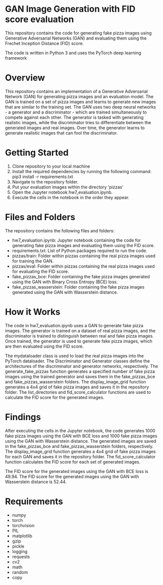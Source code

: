 # GAN Image Generation with FID score evaluation
This repository contains the code for generating fake pizza images using Generative Adversarial Networks (GAN) and evaluating them using the Frechet Inception Distance (FID) score.

The code is written in Python 3 and uses the PyTorch deep learning framework

# Overview
This repository contains an implementation of a Generative Adversarial Network (GAN) for generating pizza images and an evaluation model. The GAN is trained on a set of pizza images and learns to generate new images that are similar to the training set. The GAN uses two deep neural networks - a generator and a discriminator - which are trained simultaneously to compete against each other. The generator is tasked with generating realistic images, while the discriminator tries to differentiate between the generated images and real images. Over time, the generator learns to generate realistic images that can fool the discriminator.

# Getting Started
1. Clone repository to your local machine
2. Install the required dependencies by running the following command: pip3 install -r requirements.txt
3. Navigate to the repository folder.
4. Put your evaluation images within the directory 'pizzas'
5. Open the Jupyter notebook hw7_evaluation.ipynb.
6. Execute the cells in the notebook in the order they appear.

# Files and Folders
The repository contains the following files and folders:
- hw7_evaluation.ipynb: Jupyter notebook containing the code for generating fake pizza images and evaluating them using the FID score.
- requirements.txt: List of Python packages required to run the code.
- pizzas/train: Folder within pizzas containing the real pizza images used for training the GAN.
- pizzas/eval: Folder within pizzas containing the real pizza images used for evaluating the FID score.
- fake_pizzas_bce: Folder containing the fake pizza images generated using the GAN with Binary Cross Entropy (BCE) loss.
- fake_pizzas_wasserstein: Folder containing the fake pizza images generated using the GAN with Wasserstein distance.

# How it Works
The code in hw7_evaluation.ipynb uses a GAN to generate fake pizza images. The generator is trained on a dataset of real pizza images, and the discriminator is trained to distinguish between real and fake pizza images. Once trained, the generator is used to generate fake pizza images, which are then evaluated using the FID score.

The mydataloader class is used to load the real pizza images into the PyTorch dataloader. The Discriminator and Generator classes define the architectures of the discriminator and generator networks, respectively. The generate_fake_pizzas function generates a specified number of fake pizza images using the trained generator and saves them in the fake_pizzas_bce and fake_pizzas_wasserstein folders. The display_image_grid function generates a 4x4 grid of fake pizza images and saves it in the repository folder. The list_directories and fid_score_calculator functions are used to calculate the FID score for the generated images.

# Findings
After executing the cells in the Jupyter notebook, the code generates 1000 fake pizza images using the GAN with BCE loss and 1000 fake pizza images using the GAN with Wasserstein distance. The generated images are saved in the fake_pizzas_bce and fake_pizzas_wasserstein folders, respectively. The display_image_grid function generates a 4x4 grid of fake pizza images for each GAN and saves it in the repository folder. The fid_score_calculator function calculates the FID score for each set of generated images.

The FID score for the generated images using the GAN with BCE loss is 49.94. The FID score for the generated images using the GAN with Wasserstein distance is 52.44.

# Requirements
- numpy
- torch
- torchvision
- PIL
- matplotlib
- gzip
- pickle
- logging
- requests
- cv2
- math
- random
- copy
